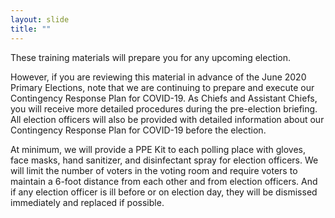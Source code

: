 ```yaml
---
layout: slide
title: ""
---
```


These training materials will prepare you for any upcoming election.

However, if you are reviewing this material in advance of the June 2020 Primary Elections, note that we are continuing to prepare and execute our Contingency Response Plan for COVID-19. As Chiefs and Assistant Chiefs, you will receive more detailed procedures during the pre-election briefing. All election officers will also be provided with detailed information about our Contingency Response Plan for COVID-19 before the election.

At minimum, we will provide a PPE Kit to each polling place with gloves, face masks, hand sanitizer, and disinfectant spray for election officers. We will limit the number of voters in the voting room and require voters to maintain a 6-foot distance from each other and from election officers. And if any election officer is ill before or on election day, they will be dismissed immediately and replaced if possible.